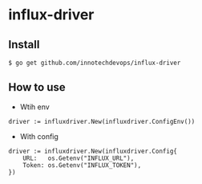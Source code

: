# influx-driver

## Install

```
$ go get github.com/innotechdevops/influx-driver
```

## How to use

- Wtih env

```golang
driver := influxdriver.New(influxdriver.ConfigEnv())
```

- With config

```golang
driver := influxdriver.New(influxdriver.Config{
    URL:   os.Getenv("INFLUX_URL"),
    Token: os.Getenv("INFLUX_TOKEN"),
})
```